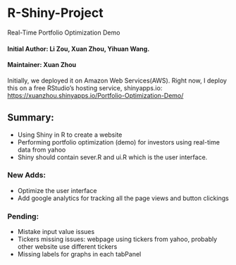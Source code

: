 # R-Shiny-Project
Real-Time Portfolio Optimization Demo
#### Initial Author: Li Zou, Xuan Zhou, Yihuan Wang.

#### Maintainer: Xuan Zhou

Initially, we deployed it on Amazon Web Services(AWS). Right now, I deploy this on a free RStudio’s hosting service, shinyapps.io:
https://xuanzhou.shinyapps.io/Portfolio-Optimization-Demo/

## Summary:
* Using Shiny in R to create a website
* Performing portfolio optimization (demo) for investors using real-time data from yahoo
* Shiny should contain sever.R and ui.R which is the user interface.

### New Adds:
* Optimize the user interface
* Add google analytics for tracking all the page views and button clickings


### Pending:
* Mistake input value issues
* Tickers missing issues: webpage using tickers from yahoo, probably other website use different tickers
* Missing labels for graphs in each tabPanel

